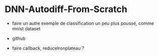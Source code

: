 # DNN-Autodiff-From-Scratch

* faire un autre exemple de classification un peu plus poussé, comme mnist dataset

* github

* faire callback, reducelronplateau ?